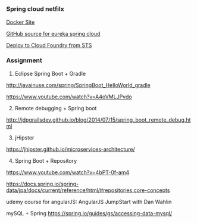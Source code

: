 # 


### Spring cloud netfilx

[Docker Site](https://hub.docker.com/explore/)

[GitHub source for eureka spring cloud](https://github.com/spring-cloud-samples/eureka)


[Deploy to Cloud Foundry from STS](https://spring.io/guides/gs/sts-cloud-foundry-deployment/)


### Assignment

1) Eclipse Spring Boot + Gradle

http://javainuse.com/spring/SpringBoot_HelloWorld_gradle

https://www.youtube.com/watch?v=A4oVMLJPvdo

2) Remote debugging + Spring boot

http://jdpgrailsdev.github.io/blog/2014/07/15/spring_boot_remote_debug.html


3) jHipster

https://jhipster.github.io/microservices-architecture/


4) Spring Boot + Repository

https://www.youtube.com/watch?v=4bPT-0f-am4

https://docs.spring.io/spring-data/jpa/docs/current/reference/html/#repositories.core-concepts

udemy course for angularJS:  AngularJS JumpStart with Dan Wahlin

mySQL + Spring
https://spring.io/guides/gs/accessing-data-mysql/
